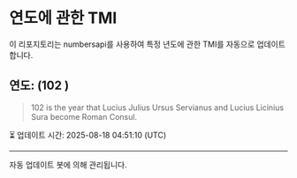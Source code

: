 
# 연도에 관한 TMI

이 리포지토리는 numbersapi를 사용하여 특정 년도에 관한 TMI를 자동으로 업데이트합니다.

## 연도: (102 )
> 102 is the year that Lucius Julius Ursus Servianus and Lucius Licinius Sura become Roman Consul.

⏳ 업데이트 시간: 2025-08-18 04:51:10 (UTC)

---
자동 업데이트 봇에 의해 관리됩니다.
